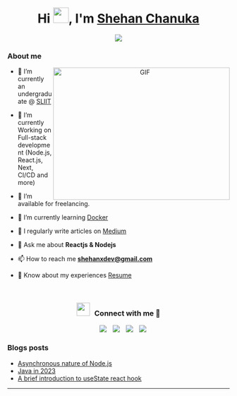 

<h1 align="center">Hi </b><img src="https://media.giphy.com/media/hvRJCLFzcasrR4ia7z/giphy.gif" width="35">, I'm <a href="https://100rabhcsmc.github.io/Me.io/" target="blank">
Shehan Chanuka</a></h1>
<p align="center">
  <a href="https://github.com/DenverCoder1/readme-typing-svg"><img src="https://readme-typing-svg.herokuapp.com?font=Time+New+Roman&color=cyan&size=25&center=true&vCenter=true&width=600&height=100&lines=Hello+and+welcome+to+my+GitHub;Self-taught+software+Developer,;Computer+Science+Student,;Active+Learner/Researcher,;Love+to+learn+new+stuffs.."></a>
</p>


### About me

<a target="_blank" align="center">
  <img align="right" top="500" height="300" width="400" alt="GIF" src="https://media.giphy.com/media/SWoSkN6DxTszqIKEqv/giphy.gif">
</a>

- 🔭 I’m currently an undergraduate @ <a href="https://www.sliit.lk/" target="blank">SLIIT</a>

- 🌱 I’m currently Working on Full-stack development (Node.js, React.js, Next, CI/CD and more)

- 🤝 I’m available for freelancing.

- 🌱 I’m currently learning <a href="https://www.docker.com/" target="blank">Docker</a>

- 📝 I regularly write articles on <a href="https://medium.com/@shehanxdev" target="blank"> Medium<a/>

- 💬 Ask me about **Reactjs & Nodejs**

- 📫 How to reach me **shehanxdev@gmail.com**

- 📄 Know about my experiences <a href="https://github.com/shehanxdev/shehanxdev/blob/main/Shehan%20Chanuka%20Resume.pdf" target="blank">Resume</a>
<br/>
<h3 align="center" > <img src="https://media.giphy.com/media/iY8CRBdQXODJSCERIr/giphy.gif" width="30" height="30" style="margin-right: 10px;">Connect with me 🤝 </h3>

<p align="center">

 <div align="center"  class="icons-social" style="margin-left: 10px;">
        <a style="margin-left: 10px;"  target="_blank" href="https://www.linkedin.com/in/shehan-chanuka-dev/">
			<img src="https://img.icons8.com/doodle/40/000000/linkedin--v2.png"></a>
        <a style="margin-left: 10px;" target="_blank" href="https://github.com/shehanxdev">
		<img src="https://img.icons8.com/doodle/40/000000/github--v1.png"></a>
		<a style="margin-left: 10px;" target="_blank" href="https://stackoverflow.com/users/13288513/shehan-chanuka">
				<img src="https://img.icons8.com/external-tal-revivo-color-tal-revivo/40/000000/external-stack-overflow-is-a-question-and-answer-site-for-professional-logo-color-tal-revivo.png"></a>
		<a style="margin-left: 10px;" target="_blank" href="https://twitter.com/shehanxdev">
			<img src="https://img.icons8.com/doodle/1x/twitter-squared--v2.png" ></a>
</div>

</p>

### Blogs posts

<!-- BLOG-POST-LIST:START -->

<ul>
<li ><a href="https://medium.com/@shehanxdev/asynchronous-and-non-blocking-nature-of-node-js-3b50416670" target="_blank">Asynchronous nature of Node.js</a></li>
<li><a href="https://medium.com/@shehanxdev/java-in-2023-41e7729a9457" target="_blank">Java in 2023</a></li>
<li><a href="https://medium.com/@shehanxdev/a-brief-introduction-to-usestate-react-hook-910659c5cc24" target="_blank">A brief introduction to useState react hook</a></li>
</ul>
<!-- BLOG-POST-LIST:END -->

---

